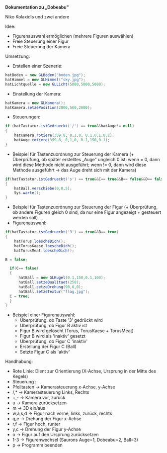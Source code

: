 **Dokumentation zu „Dobeabu"**

Niko Kolaxidis und zwei andere

Idee:

- Figurenauswahl ermöglichen (mehrere Figuren auswählen)
- Freie Steuerung einer Figur
- Freie Steuerung der Kamera

Umsetzung:

- Erstellen einer Szenerie:
```java
hatBoden = new GLBoden("boden.jpg");
hatHimmel = new GLHimmel("sky.jpg");
hatLichtquelle = new GLLicht(5000,5000,5000);
```
- Einstellung der Kamera:
```java
hatKamera = new GLKamera();
hatKamera.setzePosition(2000,500,2000);
```
- Steuerungen:
```java
if (hatTastatur.istGedrueckt('/') == true&&hatAuge!= null)
{
    hatKamera.rotiere(359.8, 0,1,0, 0.1,0.1,0.1);
    hatAuge.rotiere(359.8, 0,1,0, 0.1,150,0.1);
}
```
- Beispiel für Tastenzuordnung zur Steuerung der Kamera (+ Überprüfung, ob später erstelltes „Auge" ungleich 0 ist: wenn = 0, dann wird diese Methode nicht ausgeführt; wenn != 0, dann wird diese Methode ausgeführt → das Auge dreht sich mit der Kamera)
```java
if(hatTastatur.istGedrueckt('s') == true&&C== true&&B== false&&D== false)
{
    hatBall.verschiebe(0,0,5);
    Sys.warte();
}
```
- Beispiel für Tastenzuordnung zur Steuerung der Figur (+ Überprüfung, ob andere Figuren gleich 0 sind, da nur eine Figur angezeigt + gesteuert werden soll)
- Figurenauswahl:
```java
if(hatTastatur.istGedrueckt('3') == true&&B== true)
{
    hatTorus.loescheDich();
    hatTorusKaese.loescheDich();
    hatTorusMeat.loescheDich();

B = false;

  if(C== false)
  {
      hatBall = new GLKugel(0.1,150,0.1,100);
      hatBall.setzeQualitaet(250);
      hatBall.setzeDrehung(90,0,0);
      hatBall.setzeTextur("flag.jpg");
  C = true;
  }
}
```
- Beispiel einer Figurenauswahl:
  - Überprüfung, ob Taste '3' gedrückt wird
  - Überprüfung, ob Figur B aktiv ist
  - Figur B wird gelöscht (Torus, TorusKaese + TorusMeat)
  - Figur B wird als 'inaktiv' gesetzt
  - Überprüfung, ob Figur C 'inaktiv'
  - Erstellung der Figur C (Ball)
  - Setzte Figur C als 'aktiv'

Handhabung:
- Rote Linie: Dient zur Orientierung (X-Achse, Ursprung in der Mitte des Kegels)
- Steuerung :
- Pfeiltasten → Kamerasteuerung x-Achse, y-Achse
- /,* → Kamerasteuerung Links, Rechts
- +,- → Kamera vor, zurück
- u   → Kamera zurücksetzen
- m   → 3D ein/aus
- w,a,s,d → Figur nach vorne, links, zurück, rechts
- q,e → Drehung der Figur x-Achse
- r,f → Figur hoch, runter
- y,c → Drehung der Figur y-Achse
- o   → Figur auf den Ursprung zurücksetzen
- 1-3 → Figurenwechsel (Saurons Auge=1, Dobeabu=2, Ball=3)
- p → Programm beenden
